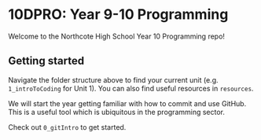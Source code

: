 # 10DPRO: Year 9-10 Programming

Welcome to the Northcote High School Year 10 Programming repo! 

## Getting started

Navigate the folder structure above to find your current unit (e.g. `1_introToCoding` for Unit 1).
You can also find useful resources in `resources`.


We will start the year getting familiar with how to commit and use GitHub. This is a useful tool which is ubiquitous in the programming sector.

Check out `0_gitIntro` to get started.
